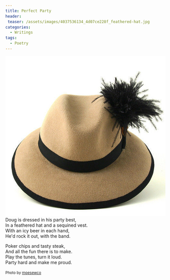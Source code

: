 ```yaml
---
title: Perfect Party
header:
 teaser: /assets/images/4037536134_4d07ce228f_feathered-hat.jpg
categories:
  - Writings
tags:
  - Poetry
---
```

<img src="/assets/images/4037536134_4d07ce228f_feathered-hat.jpg">Doug is dressed in his party best,  
 In a feathered hat and a sequined vest.  
 With an icy beer in each hand,  
 He'd rock it out, with the band.

Poker chips and tasty steak,  
 And all the fun there is to make.  
 Play the tunes, turn it loud.  
 Party hard and make me proud.

<small>Photo by <a href="http://www.flickr.com/photos/20702035@N06/4037536134">moesewco</a></small>